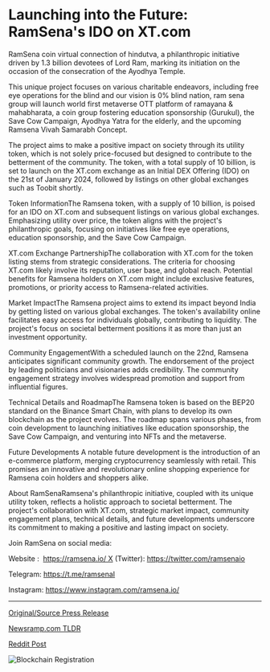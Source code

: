 # Launching into the Future: RamSena's IDO on XT.com

RamSena coin virtual connection of hindutva, a philanthropic initiative driven by 1.3 billion devotees of Lord Ram, marking its initiation on the occasion of the consecration of the Ayodhya Temple.

This unique project focuses on various charitable endeavors, including free eye operations for the blind and our vision is 0% blind nation, ram sena group will launch world first metaverse OTT platform of ramayana & mahabharata, a coin group fostering education sponsorship (Gurukul), the Save Cow Campaign, Ayodhya Yatra for the elderly, and the upcoming Ramsena Vivah Samarabh Concept.

The project aims to make a positive impact on society through its utility token, which is not solely price-focused but designed to contribute to the betterment of the community. The token, with a total supply of 10 billion, is set to launch on the XT.com exchange as an Initial DEX Offering (IDO) on the 21st of January 2024, followed by listings on other global exchanges such as Toobit shortly.

Token InformationThe Ramsena token, with a supply of 10 billion, is poised for an IDO on XT.com and subsequent listings on various global exchanges. Emphasizing utility over price, the token aligns with the project's philanthropic goals, focusing on initiatives like free eye operations, education sponsorship, and the Save Cow Campaign.

XT.com Exchange PartnershipThe collaboration with XT.com for the token listing stems from strategic considerations. The criteria for choosing XT.com likely involve its reputation, user base, and global reach. Potential benefits for Ramsena holders on XT.com might include exclusive features, promotions, or priority access to Ramsena-related activities.

Market ImpactThe Ramsena project aims to extend its impact beyond India by getting listed on various global exchanges. The token's availability online facilitates easy access for individuals globally, contributing to liquidity. The project's focus on societal betterment positions it as more than just an investment opportunity.

Community EngagementWith a scheduled launch on the 22nd, Ramsena anticipates significant community growth. The endorsement of the project by leading politicians and visionaries adds credibility. The community engagement strategy involves widespread promotion and support from influential figures.

Technical Details and RoadmapThe Ramsena token is based on the BEP20 standard on the Binance Smart Chain, with plans to develop its own blockchain as the project evolves. The roadmap spans various phases, from coin development to launching initiatives like education sponsorship, the Save Cow Campaign, and venturing into NFTs and the metaverse.

Future Developments A notable future development is the introduction of an e-commerce platform, merging cryptocurrency seamlessly with retail. This promises an innovative and revolutionary online shopping experience for Ramsena coin holders and shoppers alike.

About RamSenaRamsena's philanthropic initiative, coupled with its unique utility token, reflects a holistic approach to societal betterment. The project's collaboration with XT.com, strategic market impact, community engagement plans, technical details, and future developments underscore its commitment to making a positive and lasting impact on society.

Join RamSena on social media:

Website :  https://ramsena.io/ X (Twitter): https://twitter.com/ramsenaio

Telegram: https://t.me/ramsenaI

Instagram: https://www.instagram.com/ramsena.io/ 

---

[Original/Source Press Release](https://blockchainwire.io/press-release/launching-into-the-future-ramsenas-ido-on-xtcom)
                    

[Newsramp.com TLDR](None) 



[Reddit Post](https://www.reddit.com/r/CryptoNewsInfo/comments/1avdt5s/ramsena_coin_to_launch_on_xtcom_exchange_for/) 



![Blockchain Registration](https://cdn.newsramp.app/blockchainwire/qrcode/242/11/glowW0Iu.webp)